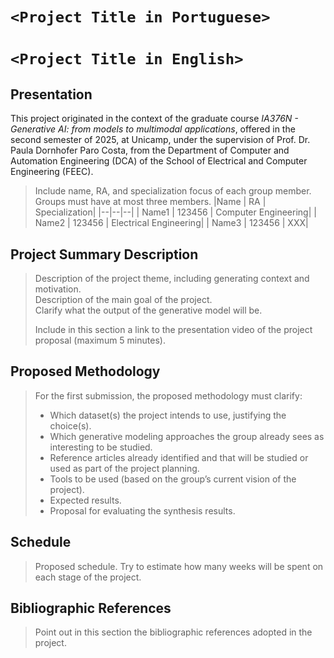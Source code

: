# `<Project Title in Portuguese>`
# `<Project Title in English>`

## Presentation

This project originated in the context of the graduate course *IA376N - Generative AI: from models to multimodal applications*, 
offered in the second semester of 2025, at Unicamp, under the supervision of Prof. Dr. Paula Dornhofer Paro Costa, from the Department of Computer and Automation Engineering (DCA) of the School of Electrical and Computer Engineering (FEEC).

> Include name, RA, and specialization focus of each group member. Groups must have at most three members.
> |Name  | RA | Specialization|
> |--|--|--|
> | Name1  | 123456  | Computer Engineering|
> | Name2  | 123456  | Electrical Engineering|
> | Name3  | 123456  | XXX|

## Project Summary Description
> Description of the project theme, including generating context and motivation.  
> Description of the main goal of the project.  
> Clarify what the output of the generative model will be.  
>   
> Include in this section a link to the presentation video of the project proposal (maximum 5 minutes).

## Proposed Methodology
> For the first submission, the proposed methodology must clarify:  
> * Which dataset(s) the project intends to use, justifying the choice(s).  
> * Which generative modeling approaches the group already sees as interesting to be studied.  
> * Reference articles already identified and that will be studied or used as part of the project planning.  
> * Tools to be used (based on the group’s current vision of the project).  
> * Expected results.  
> * Proposal for evaluating the synthesis results.  

## Schedule
> Proposed schedule. Try to estimate how many weeks will be spent on each stage of the project.  

## Bibliographic References
> Point out in this section the bibliographic references adopted in the project.

